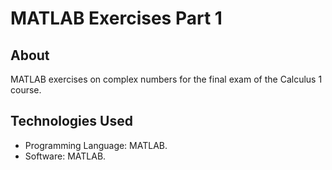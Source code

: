 # MATLAB Exercises Part 1

## About

MATLAB exercises on complex numbers for the final exam of the Calculus 1 course.

## Technologies Used

- Programming Language: MATLAB.
- Software: MATLAB.
